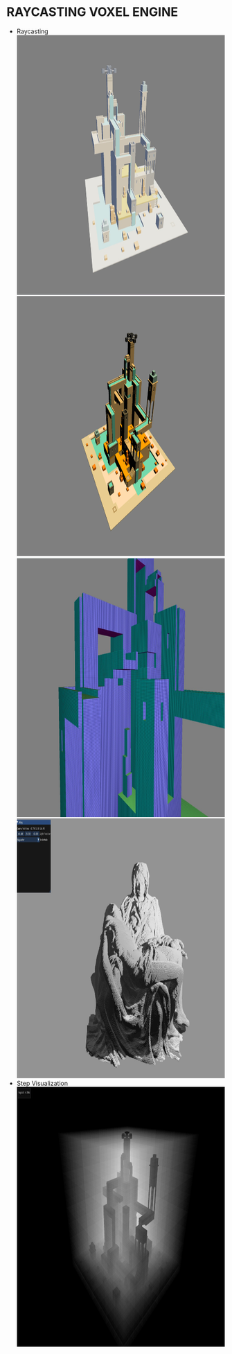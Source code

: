 # RAYCASTING VOXEL ENGINE

- Raycasting <br>
  <img src="assets/screenshots/Screenshot 2024-02-18 084142.jpg" width="1000" height="600"/>
  <img src="assets/screenshots/Screenshot 2024-02-16 195121.png" width="1000" height="600"/>
  <img src="assets/screenshots/Screenshot 2024-02-18 084419.jpg" width="1000" height="600"/>
  <img src="assets/screenshots/Screenshot 2024-03-28 205833.jpg" width="1000" height="600"/>
- Step Visualization <br>
  <img src="assets/screenshots/Screenshot 2024-02-18 204002.jpg" width="1000" height="600"/>
